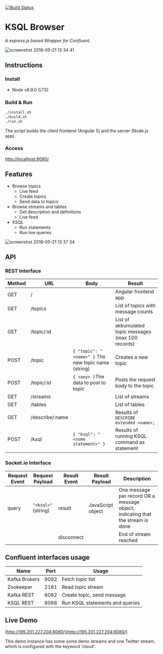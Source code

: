[![Build Status](https://travis-ci.org/SamuelSchepp/ksql-browser.svg?branch=master)](https://travis-ci.org/SamuelSchepp/ksql-browser)

# KSQL Browser
*A express.js based Wrapper for Confluent.*

![screenshot 2018-05-21 13 34 41](https://user-images.githubusercontent.com/11752441/40310973-c7bd7c12-5d0e-11e8-9c54-4501ec01f4f3.png)

## Instructions

### Install
* Node v8.9.0 (LTS)

### Build & Run
```bash
./install.sh
./build.sh
./run.sh
```

The script builds the client frontend (Angular 5) and the server (Node.js app).

### Access

[http://localhost:8080/](http://localhost:8080/)

## Features

* Browse topics
	* Live feed
	* Create topics
	* Send data to topics
* Browse streams and tables
	* Get description and definitions
	* Live feed
* KSQL
	* Run statements
	* Run live queries

![screenshot 2018-05-21 13 37 34](https://user-images.githubusercontent.com/11752441/40310999-d93c545e-5d0e-11e8-8a7c-d4184a4a90d1.png)


## API

### REST Interface

| Method | URL | Body | Result |
|---|---|---|---|
| GET | /| | Angular frontend app |
| GET | /topics | | List of topics with message counts |
| GET | /topic/:id | | List of akkumulated topic messages (max 100 records) |
| POST | /topic | `{ "topic": "<name>" }` The new topic name (string) | Creates a new topic |
| POST | /topic/:id | `{ <any> }`The data to post to topic | Posts the request body to the topic |
| GET | /streams | | List of streams |
| GET | /tables | | List of tables |
| GET | /describe/:name | | Results of `DESCRIBE extended <name>;` |
| POST | /ksql | `{ "ksql": "<some statement>" }` | Results of running KSQL command as statement |

### Socket.io Interface
| Request Event | Request Payload | Result Event | Result Payload | Description |
|---|---|---|---|---|
| query | `"<ksql>"` (string)| result | JavaScript object | One message per record OR a message object, indicating that the stream is done |
| | | disconnect |  | End of stream reached |

## Confluent interfaces usage

| Name          | Port | Usage                           |
|---------------|------|---------------------------------|
| Kafka Brokers | 9092 | Fetch topic list                |
| Zookeeper     | 2181 | Read topic stream               |
| Kafka REST    | 8082 | Create topic, send message      |
| KSQL REST     | 8088 | Run KSQL statements and queries |

## Live Demo

[http://195.201.227.204:8080/](http://195.201.227.204:8080/)

This demo instance has some some demo streams and one Twitter stream, which is configured with the keyword 'cloud'.
